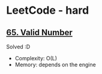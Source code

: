 # LeetCode - hard

## [65. Valid Number](https://leetcode.com/problems/valid-number)

Solved :D

* Complexity: O(L)
* Memory: depends on the engine
